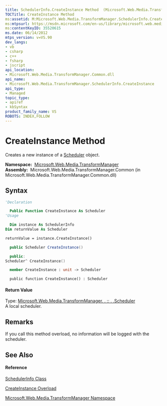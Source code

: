 ```yaml
---
title: SchedulerInfo.CreateInstance Method  (Microsoft.Web.Media.TransformManager)
TOCTitle: CreateInstance Method
ms:assetid: M:Microsoft.Web.Media.TransformManager.SchedulerInfo.CreateInstance
ms:mtpsurl: https://msdn.microsoft.com/en-us/library/microsoft.web.media.transformmanager.schedulerinfo.createinstance(v=VS.90)
ms:contentKeyID: 35520615
ms.date: 06/14/2012
mtps_version: v=VS.90
dev_langs:
- vb
- csharp
- c++
- fsharp
- jscript
api_location:
- Microsoft.Web.Media.TransformManager.Common.dll
api_name:
- Microsoft.Web.Media.TransformManager.SchedulerInfo.CreateInstance
api_type:
- Managed
topic_type:
- apiref
- kbSyntax
product_family_name: VS
ROBOTS: INDEX,FOLLOW
---
```


# CreateInstance Method

Creates a new instance of a [Scheduler](scheduler-class-microsoft-web-media-transformmanager.md) object.

**Namespace:**  [Microsoft.Web.Media.TransformManager](microsoft-web-media-transformmanager-namespace.md)  
**Assembly:**  Microsoft.Web.Media.TransformManager.Common (in Microsoft.Web.Media.TransformManager.Common.dll)

## Syntax

``` vb
'Declaration

  Public Function CreateInstance As Scheduler
'Usage

  Dim instance As SchedulerInfo
Dim returnValue As Scheduler

returnValue = instance.CreateInstance()
```

``` csharp
  public Scheduler CreateInstance()
```

``` c++
  public:
Scheduler^ CreateInstance()
```

``` fsharp
  member CreateInstance : unit -> Scheduler 
```

``` jscript
  public function CreateInstance() : Scheduler
```

#### Return Value

Type: [Microsoft.Web.Media.TransformManager. . :: . .Scheduler](scheduler-class-microsoft-web-media-transformmanager.md)  
A local scheduler.  

## Remarks

If you call this method overload, no information will be logged with the scheduler.

## See Also

#### Reference

[SchedulerInfo Class](schedulerinfo-class-microsoft-web-media-transformmanager.md)

[CreateInstance Overload](schedulerinfo-createinstance-method-microsoft-web-media-transformmanager.md)

[Microsoft.Web.Media.TransformManager Namespace](microsoft-web-media-transformmanager-namespace.md)

